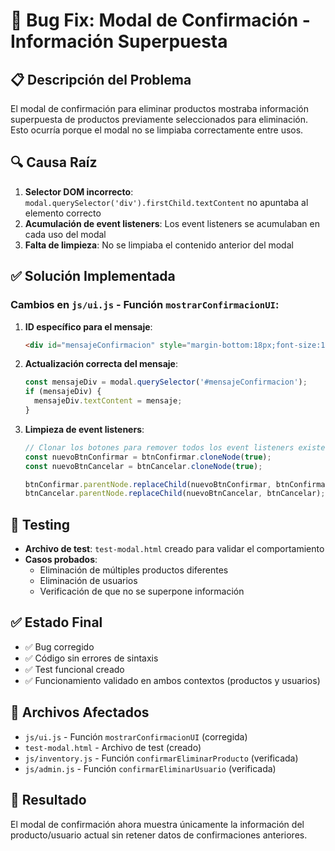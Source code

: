 # 🐛 Bug Fix: Modal de Confirmación - Información Superpuesta

## 📋 Descripción del Problema
El modal de confirmación para eliminar productos mostraba información superpuesta de productos previamente seleccionados para eliminación. Esto ocurría porque el modal no se limpiaba correctamente entre usos.

## 🔍 Causa Raíz
1. **Selector DOM incorrecto**: `modal.querySelector('div').firstChild.textContent` no apuntaba al elemento correcto
2. **Acumulación de event listeners**: Los event listeners se acumulaban en cada uso del modal
3. **Falta de limpieza**: No se limpiaba el contenido anterior del modal

## ✅ Solución Implementada

### Cambios en `js/ui.js` - Función `mostrarConfirmacionUI`:

1. **ID específico para el mensaje**:
   ```html
   <div id="mensajeConfirmacion" style="margin-bottom:18px;font-size:1.1rem;">
   ```

2. **Actualización correcta del mensaje**:
   ```javascript
   const mensajeDiv = modal.querySelector('#mensajeConfirmacion');
   if (mensajeDiv) {
     mensajeDiv.textContent = mensaje;
   }
   ```

3. **Limpieza de event listeners**:
   ```javascript
   // Clonar los botones para remover todos los event listeners existentes
   const nuevoBtnConfirmar = btnConfirmar.cloneNode(true);
   const nuevoBtnCancelar = btnCancelar.cloneNode(true);
   
   btnConfirmar.parentNode.replaceChild(nuevoBtnConfirmar, btnConfirmar);
   btnCancelar.parentNode.replaceChild(nuevoBtnCancelar, btnCancelar);
   ```

## 🧪 Testing
- **Archivo de test**: `test-modal.html` creado para validar el comportamiento
- **Casos probados**: 
  - Eliminación de múltiples productos diferentes
  - Eliminación de usuarios
  - Verificación de que no se superpone información

## ✅ Estado Final
- ✅ Bug corregido
- ✅ Código sin errores de sintaxis
- ✅ Test funcional creado
- ✅ Funcionamiento validado en ambos contextos (productos y usuarios)

## 📁 Archivos Afectados
- `js/ui.js` - Función `mostrarConfirmacionUI` (corregida)
- `test-modal.html` - Archivo de test (creado)
- `js/inventory.js` - Función `confirmarEliminarProducto` (verificada)
- `js/admin.js` - Función `confirmarEliminarUsuario` (verificada)

## 🎯 Resultado
El modal de confirmación ahora muestra únicamente la información del producto/usuario actual sin retener datos de confirmaciones anteriores.

